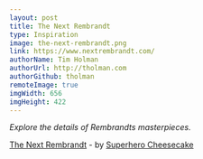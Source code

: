 ```yaml
---
layout: post
title: The Next Rembrandt
type: Inspiration
image: the-next-rembrandt.png
link: https://www.nextrembrandt.com/
authorName: Tim Holman
authorUrl: http://tholman.com
authorGithub: tholman
remoteImage: true
imgWidth: 656
imgHeight: 422
---
```


_Explore the details of Rembrandts masterpieces._

[The Next Rembrandt](https://www.nextrembrandt.com/) - by [Superhero Cheesecake](http://superherocheesecake.com/)
